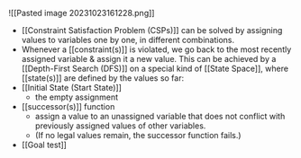 ![[Pasted image 20231023161228.png]]
- [[Constraint Satisfaction Problem (CSPs)]] can be solved by assigning values to variables one by one, in different combinations.
- Whenever a [[constraint(s)]] is violated, we go back to the most recently assigned variable & assign it a new value.
This can be achieved by a [[Depth-First Search (DFS)]] on a special kind of [[State Space]], where [[state(s)]] are defined by the values so far:
- [[Initial State (Start State)]]
	- the empty assignment
- [[successor(s)]] function
	- assign a value to an unassigned variable that does not conflict with previously assigned values of other variables.
	- (If no legal values remain, the successor function fails.)
- [[Goal test]]